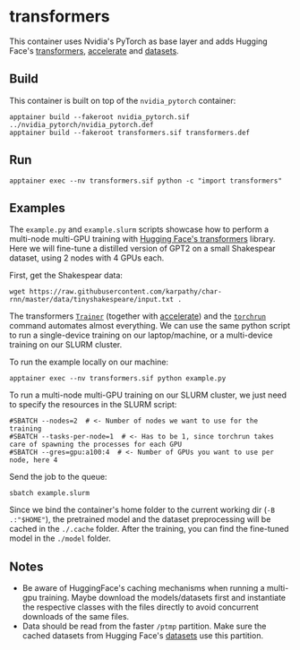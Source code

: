# transformers

This container uses Nvidia's PyTorch as base layer and adds Hugging Face's [transformers](https://github.com/huggingface/transformers), [accelerate](`https://github.com/huggingface/accelerate`) and [datasets](https://github.com/huggingface/datasets).

## Build
This container is built on top of the `nvidia_pytorch` container:

```shell
apptainer build --fakeroot nvidia_pytorch.sif ../nvidia_pytorch/nvidia_pytorch.def
apptainer build --fakeroot transformers.sif transformers.def
```

## Run
```shell
apptainer exec --nv transformers.sif python -c "import transformers"
```

## Examples
The `example.py` and `example.slurm` scripts showcase how to perform a multi-node multi-GPU training with [Hugging Face's transformers](https://github.com/huggingface/transformers) library.
Here we will fine-tune a distilled version of GPT2 on a small Shakespear dataset, using 2 nodes with 4 GPUs each.

First, get the Shakespear data:
```shell
wget https://raw.githubusercontent.com/karpathy/char-rnn/master/data/tinyshakespeare/input.txt .
```

The transformers [`Trainer`]() (together with [accelerate](https://github.com/huggingface/accelerate)) and the [`torchrun`](https://pytorch.org/docs/stable/elastic/run.html) command automates almost everything.
We can use the same python script to run a single-device training on our laptop/machine, or a multi-device training on our SLURM cluster.

To run the example locally on our machine:
```shell
apptainer exec --nv transformers.sif python example.py
```

To run a multi-node multi-GPU training on our SLURM cluster, we just need to specify the resources in the SLURM script:
```shell
#SBATCH --nodes=2  # <- Number of nodes we want to use for the training
#SBATCH --tasks-per-node=1  # <- Has to be 1, since torchrun takes care of spawning the processes for each GPU
#SBATCH --gres=gpu:a100:4  # <- Number of GPUs you want to use per node, here 4
```

Send the job to the queue:
```shell
sbatch example.slurm
```

Since we bind the container's home folder to the current working dir (`-B .:"$HOME"`), the pretrained model and the dataset preprocessing will be cached in the `./.cache` folder.
After the training, you can find the fine-tuned model in the `./model` folder.

## Notes
- Be aware of HuggingFace's caching mechanisms when running a multi-gpu training. Maybe download the models/datasets first and instantiate the respective classes with the files directly to avoid concurrent downloads of the same files.
- Data should be read from the faster `/ptmp` partition. Make sure the cached datasets from Hugging Face's [datasets](https://github.com/huggingface/datasets) use this partition.
